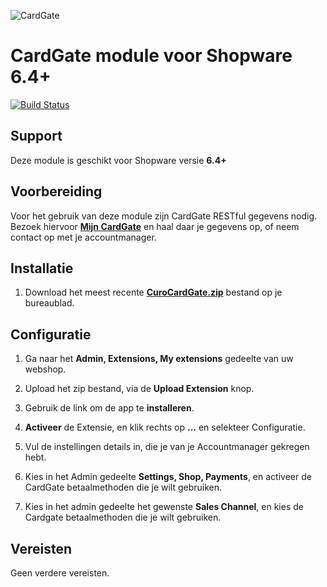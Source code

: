 ![CardGate](https://cdn.curopayments.net/thumb/200/logos/cardgate.png)

# CardGate module voor Shopware 6.4+

[![Build Status](https://travis-ci.org/cardgate/shopware.svg?branch=master)](https://travis-ci.org/cardgate/shopware)

## Support

Deze module is geschikt voor Shopware versie **6.4+**

## Voorbereiding

Voor het gebruik van deze module zijn CardGate RESTful gegevens nodig.
Bezoek hiervoor [**Mijn CardGate**](https://my.cardgate.com/) en haal daar je gegevens op,
of neem contact op met je accountmanager.

## Installatie

1. Download het meest recente [**CuroCardGate.zip**](https://github.com/cardgate/shopware/releases) bestand op je bureaublad.

## Configuratie

1. Ga naar het  **Admin, Extensions, My extensions** gedeelte van uw webshop.

2. Upload het zip bestand, via de **Upload Extension** knop.

3. Gebruik de link om de app te **installeren**.

4. **Activeer** de Extensie, en klik rechts op **...** en selekteer Configuratie.

5. Vul de instellingen details in, die je van je Accountmanager gekregen hebt.

6. Kies in het Admin gedeelte **Settings, Shop, Payments**, en activeer de CardGate betaalmethoden die je wilt gebruiken.

7. Kies in het admin gedeelte het gewenste **Sales Channel**, en kies de Cardgate betaalmethoden die je wilt gebruiken.


## Vereisten

Geen verdere vereisten. 
